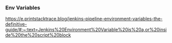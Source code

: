 ### Env Variables
https://e.printstacktrace.blog/jenkins-pipeline-environment-variables-the-definitive-guide/#:~:text=Jenkins%20Environment%20Variable%20is%20a,or%20inside%20the%20script%20block
